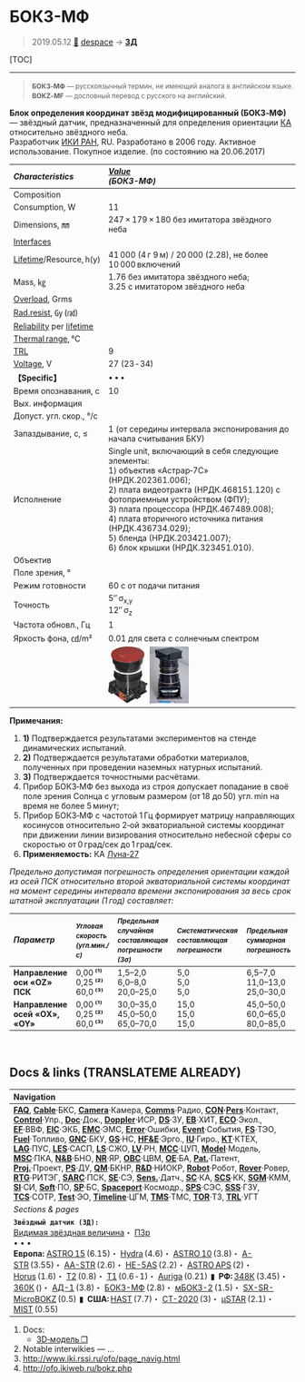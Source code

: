 # БОКЗ-МФ
> 2019.05.12 [🚀](../index/index.md) [despace](index.md) → **[ЗД](sensor.md)**

[TOC]

---

> <small>**БОКЗ‑МФ** — русскоязычный термин, не имеющий аналога в английском языке. **BOKZ‑MF** — дословный перевод с русского на английский.</small>

**Блок определения координат звёзд модифицированный (БОКЗ‑МФ)** — звёздный датчик, предназначенный для определения ориентации [КА](sc.md) относительно звёздного неба.  
Разработчик [ИКИ РАН](zz_iki_ras.md), RU. Разработано в 2006 году. Активное использование. Покупное изделие. (по состоянию на 20.06.2017)

|*Characteristics*|*[Value](si.md)<br> (БОКЗ-МФ)*|
|:--|:--|
|Composition| |
|Consumption, W|11|
|Dimensions, ㎜|247 × 179 × 180 без имитатора звёздного неба|
|[Interfaces](interface.md)| |
|[Lifetime](lifetime.md)/Resource, h(y)|41 000 (4 г 9 м) / 20 000 (2.28), не более 10 000 включений|
|Mass, ㎏|1.76 без имитатора звёздного неба;<br> 3.25 с имитатором звёздного неба|
|[Overload](vibration.md), Grms| |
|[Rad.resist](ion_rad.md), ㏉ (㎭)| |
|[Reliability](qm.md) per [lifetime](lifetime.md)| |
|[Thermal range](tcs.md), ℃| |
|[TRL](trl.md)|9|
|[Voltage](voltage.md), V|27 (23 ‑ 34)|
|**【Specific】**|• • •|
|Время опознавания, с|10|
|Вых. информация| |
|Допуст. угл. скор., °/с| |
|Запаздывание, с, ≤|1 (от середины интервала экспонирования до начала считывания БКУ)|
|Исполнение|Single unit, включающий в себя следующие элементы:<br> 1) объектив «Астрар‑7С» (НРДК.202361.006);<br> 2) плата видеотракта (НРДК.468151.120) с фотоприемным устройством (ФПУ);<br> 3) плата процессора (НРДК.467489.008);<br> 4) плата вторичного источника питания (НРДК.436734.029);<br> 5) бленда (НРДК.203421.007);<br> 6) блок крышки (НРДК.323451.010).|
|Объектив| |
|Поле зрения, °| |
|Режим готовности|60 с от подачи питания|
|Точность|5″ σ<sub>x,y</sub><br> 12″ σ<sub>z</sub>|
|Частота обновл., Гц|1|
|Яркость фона, ㏅/m²|0.01 для света с солнечным спектром|
| |[![](f/sensor/b/bokz-mf_pic1_thumb.jpg)](f/sensor/b/bokz-mf_pic1.jpg) [![](f/sensor/b/bokz-mf_pic2_thumb.jpg)](f/sensor/b/bokz-mf_pic2.jpg)|

**Примечания:**

   1. **1)** Подтверждается результатами экспериментов на стенде динамических испытаний.
   1. **2)** Подтверждается результатами обработки материалов, полученных при проведении наземных натурных испытаний.
   1. **3)** Подтверждается точностными расчётами.
   1. Прибор БОКЗ‑МФ без выхода из строя допускает попадание в своё поле зрения Солнца с угловым размером (от 18 до 50) угл. min на время не более 5 минут;
   1. Прибор БОКЗ‑МФ с частотой 1 Гц формирует матрицу направляющих косинусов относительно 2‑ой экваториальной системы координат при движении линии визирования относительно небесной сферы со скоростью от 0 град/сек до 1 град/сек.
   1. **Применяемость:** КА [Луна‑27](луна_27.md)

*Предельно допустимая погрешность определения ориентации каждой из осей ПСК относительно второй экваториальной системы координат на момент середины интервала времени экспонирования за весь срок штатной эксплуатации (1 год) составляет:*

|*Параметр*|<small>*Угловая скорость (угл.мин./с)*|<small>*Предельная случайная составляющая погрешности (3σ)*|<small>*Систематическая составляющая погрешности*|<small>*Предельная суммарная погрешность*|
|:--|:--|:--|:--|:--|
|**Направление оси «OZ» ПСК**|0,00 **⁽¹⁾**<br> 0,25 **⁽²⁾**<br> 60,0 **⁽³⁾**|1,5–2,0<br> 6,0–8,0<br> 20,0–25,0|5,0<br> 5,0<br> 5,0|6,5–7,0<br> 11,0–13,0<br> 25,0–30,0|
|**Направление осей «OХ», «OY»**|0,00 **⁽¹⁾**<br> 0,25 **⁽²⁾**<br> 60,0 **⁽³⁾**|30,0–35,0<br> 45,0–50,0<br> 65,0–70,0|15,0<br> 15,0<br> 15,0|45,0–50,0<br> 60,0–65,0<br> 80,0–85,0|



<p style="page-break-after:always"> </p>

## Docs & links (TRANSLATEME ALREADY)
|Navigation|
|:--|
|**[FAQ](faq.md)**, **[Cable](cable.md)**·БКС, **[Camera](cam.md)**·Камера, **[Comms](comms.md)**·Радио, **[CON](contact.md)·[Pers](person.md)**·Контакт, **[Control](control.md)**·Упр., **[Doc](doc.md)**·Док., **[Doppler](doppler.md)**·ИСР, **[DS](ds.md)**·ЗУ, **[EB](eb.md)**·ХИТ, **[ECO](ecology.md)**·Экол., **[EF](ef.md)**·ВВФ, **[ElC](elc.md)**·ЭКБ, **[EMC](emc.md)**·ЭМС, **[Error](error.md)**·Ошибки, **[Event](event.md)**·События, **[FS](fs.md)**·ТЭО, **[Fuel](fuel.md)**·Топливо, **[GNC](gnc.md)**·БКУ, **[GS](scs.md)**·НС, **[HF&E](hfe.md)**·Эрго., **[IU](iu.md)**·Гиро., **[KT](kt.md)**·КТЕХ, **[LAG](lag.md)**·ПУC, **[LES](les.md)**·САСП, **[LS](ls.md)**·СЖО, **[LV](lv.md)**·РН, **[MCC](mcc.md)**·ЦУП, **[Model](model.md)**·Модель, **[MSC](sc.md)**·ПКА, **[N&B](nnb.md)**·БНО, **[NR](nr.md)**·ЯР, **[OBC](obc.md)**·ЦВМ, **[OE](oe.md)**·БА, **[Pat.](патент.md)**·Патент, **[Proj.](project.md)**·Проект, **[PS](ps.md)**·ДУ, **[QM](qm.md)**·БКНР, **[R&D](rnd.md)**·НИОКР, **[Robot](robotics.md)**·Робот, **[Rover](rover.md)**·Ровер, **[RTG](rtg.md)**·РИТЭГ, **[SARC](sarc.md)**·ПСК, **[SE](se.md)**·СЭ, **[Sens.](sensor.md)**·Датч., **[SC](sc.md)**·КА, **[SCS](scs.md)**·КК, **[SGM](sgm.md)**·КММ, **[SI](si.md)**·СИ, **[Soft](soft.md)**·ПО, **[SP](sp.md)**·БС, **[Spaceport](spaceport.md)**·Космодр., **[SPS](sps.md)**·СЭС, **[SSS](sss.md)**·ГЗУ, **[TCS](tcs.md)**·СОТР, **[Test](test.md)**·ЭО, **[Timeline](timeline.md)**·ЦГМ, **[TMS](tms.md)**·ТМС, **[TOR](tor.md)**·ТЗ, **[TRL](trl.md)**·УГТ|
|*Sections & pages*|
|**`Звёздный датчик (ЗД):`**<br> [Видимая звёздная величина](app_mag.md)・ [ПЗр](fov.md)<br>• • •<br> **Европа:** [ASTRO 15](astro_15.md) (6.15)・ [Hydra](hydra.md) (4.6)・ [ASTRO 10](astro_10.md) (3.8)・ [A-STR](a_str.md) (3.55)・ [AA-STR](aa_str.md) (2.6)・ [HE-5AS](he_5as.md) (2.2)・ [ASTRO APS](astro_aps.md) (2)・ [Horus](horus.md) (1.6)・ [T2](t2.md) (0.8)・ [T1](t1.md) (0.6 ‑ 1)・ [Auriga](auriga.md) (0.21)  ▮  **РФ:** [348К](348k.md) (3.45)・ [360К](360k.md) ()・ [АД-1](ad_1.md) (3.8)・ [БОКЗ-МФ](bokz_mf.md) (2.8)・ [мБОКЗ-2](мбокз_2.md) (1.5)・ [SX-SR-MicroBOKZ](sx_sr_microbokz.md) (0.5)  ▮  **США:** [HAST](hast.md) (7.7)・ [CT-2020](ct_2020.md) (3)・ [µSTAR](mustar.md) (2.1)・ [MIST](mist.md) (0.55) |

   1. Docs:
      - [3D‑модель ❐](f/sensor/b/bokz-mf_2011.7z)
   1. Notable interwikies — …
   1. <http://www.iki.rssi.ru/ofo/page_navig.html>
   1. <http://ofo.ikiweb.ru/bokz.php>

